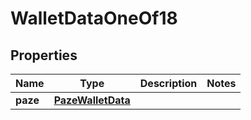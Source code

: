 

# WalletDataOneOf18


## Properties

| Name | Type | Description | Notes |
|------------ | ------------- | ------------- | -------------|
|**paze** | [**PazeWalletData**](PazeWalletData.md) |  |  |



